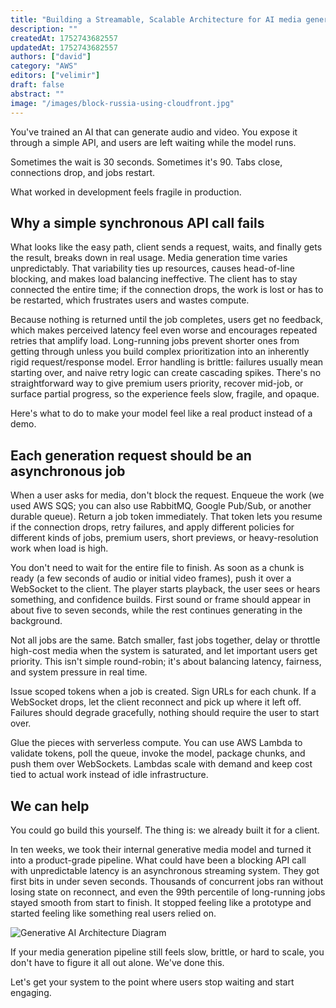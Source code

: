 ```yaml
---
title: "Building a Streamable, Scalable Architecture for AI media generation"
description: ""
createdAt: 1752743682557
updatedAt: 1752743682557
authors: ["david"]
category: "AWS"
editors: ["velimir"]
draft: false
abstract: ""
image: "/images/block-russia-using-cloudfront.jpg"
---
```


You've trained an AI that can generate audio and video. You expose it through a simple API, and users are left waiting while the model runs. 

Sometimes the wait is 30 seconds. Sometimes it's 90. Tabs close, connections drop, and jobs restart. 

What worked in development feels fragile in production.

## Why a simple synchronous API call fails

What looks like the easy path, client sends a request, waits, and finally gets the result, breaks down in real usage. Media generation time varies unpredictably. That variability ties up resources, causes head-of-line blocking, and makes load balancing ineffective. The client has to stay connected the entire time; if the connection drops, the work is lost or has to be restarted, which frustrates users and wastes compute.

Because nothing is returned until the job completes, users get no feedback, which makes perceived latency feel even worse and encourages repeated retries that amplify load. Long-running jobs prevent shorter ones from getting through unless you build complex prioritization into an inherently rigid request/response model. Error handling is brittle: failures usually mean starting over, and naive retry logic can create cascading spikes. There's no straightforward way to give premium users priority, recover mid-job, or surface partial progress, so the experience feels slow, fragile, and opaque.

Here's what to do to make your model feel like a real product instead of a demo.

## Each generation request should be an asynchronous job

When a user asks for media, don't block the request. Enqueue the work (we used AWS SQS; you can also use RabbitMQ, Google Pub/Sub, or another durable queue). Return a job token immediately. That token lets you resume if the connection drops, retry failures, and apply different policies for different kinds of jobs, premium users, short previews, or heavy-resolution work when load is high.

You don't need to wait for the entire file to finish. As soon as a chunk is ready (a few seconds of audio or initial video frames), push it over a WebSocket to the client. The player starts playback, the user sees or hears something, and confidence builds. First sound or frame should appear in about five to seven seconds, while the rest continues generating in the background.

Not all jobs are the same. Batch smaller, fast jobs together, delay or throttle high-cost media when the system is saturated, and let important users get priority. This isn't simple round-robin; it's about balancing latency, fairness, and system pressure in real time.

Issue scoped tokens when a job is created. Sign URLs for each chunk. If a WebSocket drops, let the client reconnect and pick up where it left off. Failures should degrade gracefully, nothing should require the user to start over.

Glue the pieces with serverless compute. You can use AWS Lambda to validate tokens, poll the queue, invoke the model, package chunks, and push them over WebSockets. Lambdas scale with demand and keep cost tied to actual work instead of idle infrastructure.


## We can help

You could go build this yourself. The thing is: we already built it for a client.

In ten weeks, we took their internal generative media model and turned it into a product-grade pipeline. What could have been a blocking API call with unpredictable latency is an asynchronous streaming system. They got first bits in under seven seconds. Thousands of concurrent jobs ran without losing state on reconnect, and even the 99th percentile of long-running jobs stayed smooth from start to finish. It stopped feeling like a prototype and started feeling like something real users relied on.

![Generative AI Architecture Diagram](/images/building-streamable-scalabe-architecture-for-ai-media-generation/diagram.jpg)

If your media generation pipeline still feels slow, brittle, or hard to scale, you don't have to figure it all out alone. We've done this. 

Let's get your system to the point where users stop waiting and start engaging.

